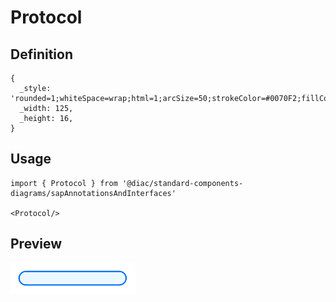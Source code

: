 # Protocol

## Definition

```
{
  _style: 'rounded=1;whiteSpace=wrap;html=1;arcSize=50;strokeColor=#0070F2;fillColor=#EBF8FF;fontColor=#266f3a;strokeWidth=1.5;',
  _width: 125,
  _height: 16,
}
```

## Usage

```
import { Protocol } from '@diac/standard-components-diagrams/sapAnnotationsAndInterfaces'

<Protocol/>
```

## Preview

<img src="./protocol.png" width="200"/>

